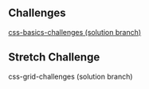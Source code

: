 ## Challenges

<a href="https://github.com/sf-wdi-24/css-basics-challenges/tree/solution" target="_blank">css-basics-challenges (solution branch)</a>

## Stretch Challenge

css-grid-challenges (solution branch)
